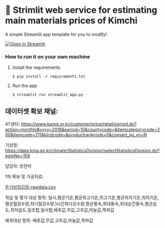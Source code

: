 # 🎈 Strimlit web service for estimating main materials prices of Kimchi

A simple Streamlit app template for you to modify!

[![Open in Streamlit](https://static.streamlit.io/badges/streamlit_badge_black_white.svg)](https://blank-app-template.streamlit.app/)

### How to run it on your own machine

1. Install the requirements

   ```
   $ pip install -r requirements.txt
   ```

2. Run the app

   ```
   $ streamlit run streamlit_app.py
   ```
## 데이터셋 확보 채널:

AT센터: https://www.kamis.or.kr/customer/price/retail/period.do?action=monthly&yyyy=2018&period=10&countycode=&itemcategorycode=200&itemcode=211&kindcode=&productrankcode=0&convert_kg_yn=N

기상청: https://data.kma.go.kr/climate/StatisticsDivision/selectStatisticsDivision.do?pgmNo=158

담당자: 방찬미

1차 확보 및 가공자료: 

[돈기브업김장-rawdata.csv](https://prod-files-secure.s3.us-west-2.amazonaws.com/064c84d8-06c8-4e46-91e2-063af00e9fca/754d5c46-4af1-472c-8c5d-d3c366efa93c/%EB%8F%88%EA%B8%B0%EB%B8%8C%EC%97%85%EA%B9%80%EC%9E%A5-rawdata.csv)

학습 및 평가 대상 항목: 일시,평균기온,평균최고기온,최고기온,평균최저기온,최저기온,평균월강수량,최다월강수량,1시간최다강수량,평균풍속,최대풍속,최대순간풍속,평균습도,최저습도,일조합,일사합,배추값,무값,고추값,마늘값,쪽파값

예측대상 항목: 배추값,무값,고추값,마늘값,쪽파값
